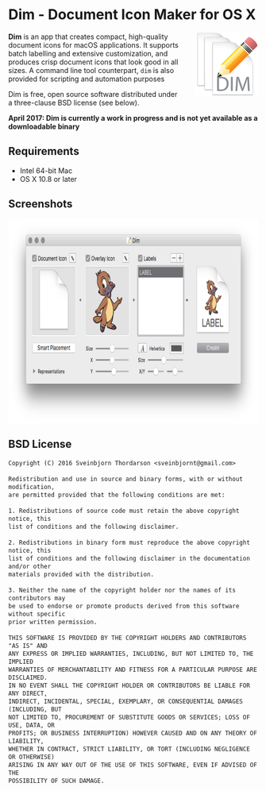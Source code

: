 # Dim - Document Icon Maker for OS X

<img align="right" src="images/dim_icon.png" style="float: right; margin-left: 30px;" width="128" height="128">

**Dim** is an app that creates compact, high-quality document icons for macOS applications. It supports batch labelling and extensive customization, and produces crisp document icons that look good in all sizes. A command line tool counterpart, `dim` is also provided for scripting and automation purposes

Dim is free, open source software distributed under a three-clause BSD license (see below).

**April 2017: Dim is currently a work in progress and is not yet available as a downloadable binary**

<!--## Download

* [Download Dim 1.0](http://sveinbjorn.org/files/software/dim/Dim-1.0.zip) (~0.5 MB, Intel 64-bit only)
* [Download command line tool only](http://sveinbjorn.org/files/software/dim/dim-clt-1.0.zip) (~0.5 MB, Intel 64-bit only)
  
-->
## Requirements

* Intel 64-bit Mac
* OS X 10.8 or later

## Screenshots

<img src="images/dim_screenshot1.png" align="center" width="796" height="412">

<!--## Version history

###XX/XX/2016 - Version 1.0-->

## BSD License 

````
Copyright (C) 2016 Sveinbjorn Thordarson <sveinbjornt@gmail.com>

Redistribution and use in source and binary forms, with or without modification,
are permitted provided that the following conditions are met:

1. Redistributions of source code must retain the above copyright notice, this
list of conditions and the following disclaimer.

2. Redistributions in binary form must reproduce the above copyright notice, this
list of conditions and the following disclaimer in the documentation and/or other
materials provided with the distribution.

3. Neither the name of the copyright holder nor the names of its contributors may
be used to endorse or promote products derived from this software without specific
prior written permission.

THIS SOFTWARE IS PROVIDED BY THE COPYRIGHT HOLDERS AND CONTRIBUTORS "AS IS" AND
ANY EXPRESS OR IMPLIED WARRANTIES, INCLUDING, BUT NOT LIMITED TO, THE IMPLIED
WARRANTIES OF MERCHANTABILITY AND FITNESS FOR A PARTICULAR PURPOSE ARE DISCLAIMED.
IN NO EVENT SHALL THE COPYRIGHT HOLDER OR CONTRIBUTORS BE LIABLE FOR ANY DIRECT,
INDIRECT, INCIDENTAL, SPECIAL, EXEMPLARY, OR CONSEQUENTIAL DAMAGES (INCLUDING, BUT
NOT LIMITED TO, PROCUREMENT OF SUBSTITUTE GOODS OR SERVICES; LOSS OF USE, DATA, OR
PROFITS; OR BUSINESS INTERRUPTION) HOWEVER CAUSED AND ON ANY THEORY OF LIABILITY,
WHETHER IN CONTRACT, STRICT LIABILITY, OR TORT (INCLUDING NEGLIGENCE OR OTHERWISE)
ARISING IN ANY WAY OUT OF THE USE OF THIS SOFTWARE, EVEN IF ADVISED OF THE
POSSIBILITY OF SUCH DAMAGE.
````
